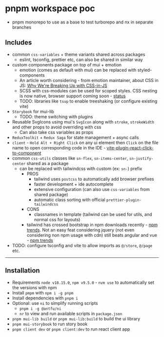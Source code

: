 # pnpm workspace poc

- pnpm monorepo to use as a base to test turborepo and nx in separate branches

## Includes

- common `css-variables` + theme variants shared across packages
  - eslint, tsconfig, prettier etc, can also be shared in similar way
- custom components package on top of mui + emotion
  - emotion (comes as default with mui) can be replaced with styled-components
  - An article worth considering - from emotion maintainer, about CSS in JS: [Why We're Breaking Up with CSS-in-JS](https://dev.to/srmagura/why-were-breaking-up-wiht-css-in-js-4g9b)
  - SCSS with css-modules can be used for scoped styles. CSS nesting is now native, browser support coming soon - [status](https://caniuse.com/css-nesting)
  - TODO: libraries like `tsup` to enable treeshaking (or configure existing vite)
- `Storybook` for mui-lib
  - TODO: theme switching with plugins
- Reusable SvgIcons using mui's `SvgIcon` along with `stroke`, `strokeWidth` and other props to avoid overriding with css
  - Can also take css variables as props
- `ReduxToolkit` + `Redux Saga` for state management + async calls
- `client` - `Hold Alt + Right Click` on any ui element then `Click` on the file name to open corresponding code in the IDE - [vite-plugin-react-click-to-component](https://github.com/ArnaudBarre/vite-plugin-react-click-to-component)
- common `css-utils` classes like `sn-flex`, `sn-items-center`, `sn-justify-center` shared as a package
  - can be replaced with tailwindcss with custom (ex: `sn-`) prefix
    - PROS
      - tailwind uses `postcss` to automatically add browser prefixes
      - faster development + ide autocomplete
      - extensive configuration (can also use `css-variables` from shared package)
      - automatic class sorting with official `prettier-plugin-tailwindcss`
    - CONS
      - classnames in template (tailwind can be used for utils, and normal css for layouts)
    - tailwind has crossed bootstrap in npm downloads recently - [npm trends](https://npmtrends.com/bootstrap-vs-tailwindcss). Not an easy feat considering jquery (not even considering non npm usage with cdn) still beats angular and vue - [npm trends](https://npmtrends.com/@angular/core-vs-jquery)
- TODO: configure tsconfig and vite to allow imports as `@/store`, `@/page` etc.

---

## Installation

- Requirements `node v18.15.0`, `npm v9.5.0` - `nvm use` to automatically set the versions with npm
- Install `pmpm` with `npm i -g pnpm`
- Install dependencies with `pnpm i`
- Optional: use `ni` to simplify running scripts
  - `pnpm i -g @antfu/ni`
  - `nr` to view and run available scripts in `package.json`
- `pnpm mui-lib build` or `pnpm mui-lib:build` to build the ui library
- `pnpm mui-storybook` to run story book
- `pnpm client dev` or `pnpm client:dev` to run react client app
